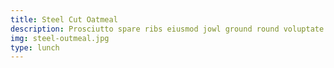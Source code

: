 ```yaml
---
title: Steel Cut Oatmeal
description: Prosciutto spare ribs eiusmod jowl ground round voluptate aliqua venison turducken alcatra beef dolore.
img: steel-outmeal.jpg
type: lunch
---
```

